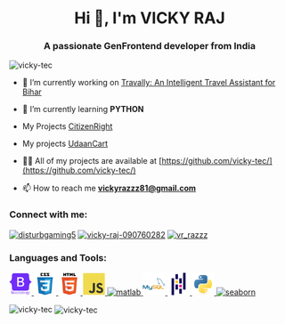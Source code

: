 <h1 align="center">Hi 👋, I'm VICKY RAJ</h1>
<h3 align="center">A  passionate GenFrontend developer from India</h3>

<p align="left"> <img src="https://komarev.com/ghpvc/?username=vicky-tec&label=Profile%20views&color=0e75b6&style=flat" alt="vicky-tec" /> </p>

- 🔭 I’m currently working on [Travally: An Intelligent Travel Assistant for Bihar](https://vicky-tec.github.io/TRAVALLY_/)

- 🌱 I’m currently learning **PYTHON**

- My Projects [CitizenRight](https://github.com/vicky-tec/CitizenRight_)

- My projects [UdaanCart](https://github.com/vicky-tec/UdaanCart.io)

- 👨‍💻 All of my projects are available at [https://github.com/vicky-tec/](https://github.com/vicky-tec/)

- 📫 How to reach me **vickyrazzz81@gmail.com**

<h3 align="left">Connect with me:</h3>
<p align="left">
<a href="https://twitter.com/disturbgaming5" target="blank"><img align="center" src="https://raw.githubusercontent.com/rahuldkjain/github-profile-readme-generator/master/src/images/icons/Social/twitter.svg" alt="disturbgaming5" height="30" width="40" /></a>
<a href="https://linkedin.com/in/vicky-raj-090760282" target="blank"><img align="center" src="https://raw.githubusercontent.com/rahuldkjain/github-profile-readme-generator/master/src/images/icons/Social/linked-in-alt.svg" alt="vicky-raj-090760282" height="30" width="40" /></a>
<a href="https://instagram.com/vr_razzz" target="blank"><img align="center" src="https://raw.githubusercontent.com/rahuldkjain/github-profile-readme-generator/master/src/images/icons/Social/instagram.svg" alt="vr_razzz" height="30" width="40" /></a>
</p>

<h3 align="left">Languages and Tools:</h3>
<p align="left"> <a href="https://getbootstrap.com" target="_blank" rel="noreferrer"> <img src="https://raw.githubusercontent.com/devicons/devicon/master/icons/bootstrap/bootstrap-plain-wordmark.svg" alt="bootstrap" width="40" height="40"/> </a> <a href="https://www.w3schools.com/css/" target="_blank" rel="noreferrer"> <img src="https://raw.githubusercontent.com/devicons/devicon/master/icons/css3/css3-original-wordmark.svg" alt="css3" width="40" height="40"/> </a> <a href="https://www.w3.org/html/" target="_blank" rel="noreferrer"> <img src="https://raw.githubusercontent.com/devicons/devicon/master/icons/html5/html5-original-wordmark.svg" alt="html5" width="40" height="40"/> </a> <a href="https://developer.mozilla.org/en-US/docs/Web/JavaScript" target="_blank" rel="noreferrer"> <img src="https://raw.githubusercontent.com/devicons/devicon/master/icons/javascript/javascript-original.svg" alt="javascript" width="40" height="40"/> </a> <a href="https://www.mathworks.com/" target="_blank" rel="noreferrer"> <img src="https://upload.wikimedia.org/wikipedia/commons/2/21/Matlab_Logo.png" alt="matlab" width="40" height="40"/> </a> <a href="https://www.mysql.com/" target="_blank" rel="noreferrer"> <img src="https://raw.githubusercontent.com/devicons/devicon/master/icons/mysql/mysql-original-wordmark.svg" alt="mysql" width="40" height="40"/> </a> <a href="https://pandas.pydata.org/" target="_blank" rel="noreferrer"> <img src="https://raw.githubusercontent.com/devicons/devicon/2ae2a900d2f041da66e950e4d48052658d850630/icons/pandas/pandas-original.svg" alt="pandas" width="40" height="40"/> </a> <a href="https://www.python.org" target="_blank" rel="noreferrer"> <img src="https://raw.githubusercontent.com/devicons/devicon/master/icons/python/python-original.svg" alt="python" width="40" height="40"/> </a> <a href="https://seaborn.pydata.org/" target="_blank" rel="noreferrer"> <img src="https://seaborn.pydata.org/_images/logo-mark-lightbg.svg" alt="seaborn" width="40" height="40"/> </a> </p>

<p><img align="left" src="https://github-readme-stats.vercel.app/api/top-langs?username=vicky-tec&show_icons=true&locale=en&layout=compact" alt="vicky-tec" /></p>

<p>&nbsp;<img align="center" src="https://github-readme-stats.vercel.app/api?username=vicky-tec&show_icons=true&locale=en" alt="vicky-tec" /></p>
